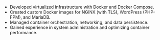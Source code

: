 * Developed virtualized infrastructure with Docker and Docker Compose.
* Created custom Docker images for NGINX (with TLS), WordPress (PHP-
FPM), and MariaDB.
* Managed container orchestration, networking, and data persistence.
* Gained experience in system administration and optimizing container
performance.
